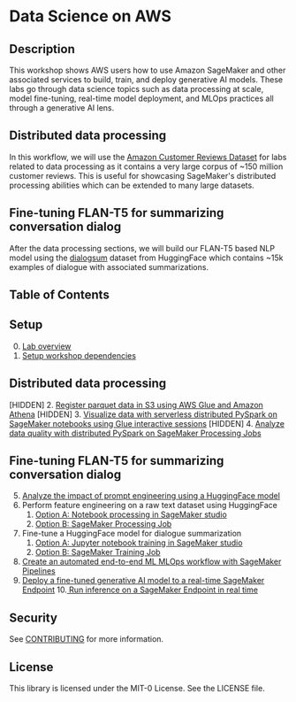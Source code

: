 # Data Science on AWS

## Description

This workshop shows AWS users how to use Amazon SageMaker and other associated services to build, train, and deploy generative AI models. These labs go through data science topics such as data processing at scale, model fine-tuning, real-time model deployment, and MLOps practices all through a generative AI lens.

Distributed data processing
---------------------------
In this workflow, we will use the [Amazon Customer Reviews Dataset](https://s3.amazonaws.com/amazon-reviews-pds/readme.html) for labs related to data processing as it contains a very large corpus of ~150 million customer reviews. This is useful for showcasing SageMaker's distributed processing abilities which can be extended to many large datasets. 

Fine-tuning FLAN-T5 for summarizing conversation dialog 
-------------------------------------------------------
After the data processing sections, we will build our FLAN-T5 based NLP model using the [dialogsum](https://huggingface.co/datasets/knkarthick/dialogsum) dataset from HuggingFace which contains ~15k examples of dialogue with associated summarizations.

## Table of Contents

Setup 
-----
0. [Lab overview](./00_Overview.ipynb)
1. [Setup workshop dependencies](./01_Setup_Dependencies.ipynb)

Distributed data processing
---------------------------
[HIDDEN] 2. [Register parquet data in S3 using AWS Glue and Amazon Athena](./wip/02_Register_Parquet_Glue_Athena.ipynb)
[HIDDEN] 3. [Visualize data with serverless distributed PySpark on SageMaker notebooks using Glue interactive sessions](./wip/03_Visualize_Reviews_Dataset_Glue_Spark.ipynb)
[HIDDEN] 4. [Analyze data quality with distributed PySpark on SageMaker Processing Jobs](./wip/04_Analyze_Data_Quality_ProcessingJob_Spark.ipynb)

Fine-tuning FLAN-T5 for summarizing conversation dialog 
-------------------------------------------------------
5. [Analyze the impact of prompt engineering using a HuggingFace model](./05_Generate_Text_Without_Fine_Tuning.ipynb)
6. Perform feature engineering on a raw text dataset using HuggingFace
   1. [Option A: Notebook processing in SageMaker studio](./06_Prepare_Prompt_Dataset.ipynb)
   2. [Option B: SageMaker Processing Job](./06b_Prepare_Prompt_Dataset_SageMaker_Cluster.ipynb)
7. Fine-tune a HuggingFace model for dialogue summarization
   1. [Option A: Jupyter notebook training in SageMaker studio](./07_Supervised_Fine_Tune_Generative_Model.ipynb)
   2. [Option B: SageMaker Training Job](./07b_Supervised_Fine_Tune_Generative_Model_SageMaker_Cluster.ipynb)
8. [Create an automated end-to-end ML MLOps workflow with SageMaker Pipelines](./08_Create_End_to_End_MLOps_Pipeline.ipynb)
9. [Deploy a fine-tuned generative AI model to a real-time SageMaker Endpoint](./09_Approve_and_Deploy_Model.ipynb)
10.[ Run inference on a SageMaker Endpoint in real time](./10_Generate_Text_With_Fine_Tuning.ipynb)

## Security

See [CONTRIBUTING](CONTRIBUTING.md#security-issue-notifications) for more information.

## License

This library is licensed under the MIT-0 License. See the LICENSE file.

